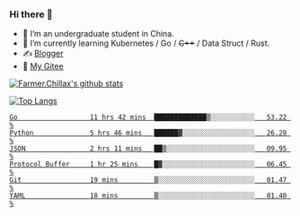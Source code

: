 ### Hi there 👋

- 🔭 I’m an undergraduate student in China.
- 🌱 I’m currently learning Kubernetes / Go / ~~C++~~ / Data Struct / Rust.
- ✍️ [Blogger](https://blog.farmer233.top)
- 🤔 [My Gitee](https://gitee.com/Farmer-chong)


[![Farmer.Chillax's github stats](https://github-readme-stats.vercel.app/api?username=FarmerChillax)](https://github.com/anuraghazra/github-readme-stats)

[![Top Langs](https://github-readme-stats.vercel.app/api/top-langs/?username=FarmerChillax&layout=compact&hide=html,css,javascript)](https://github.com/anuraghazra/github-readme-stats)

<p>
  <a href="https://wakatime.com/@Farmer">
        <!--START_SECTION:waka-->

```text
Go                  11 hrs 42 mins  █████████████▒░░░░░░░░░░░   53.22 %
Python              5 hrs 46 mins   ██████▓░░░░░░░░░░░░░░░░░░   26.28 %
JSON                2 hrs 11 mins   ██▒░░░░░░░░░░░░░░░░░░░░░░   09.95 %
Protocol Buffer     1 hr 25 mins    █▓░░░░░░░░░░░░░░░░░░░░░░░   06.45 %
Git                 19 mins         ▒░░░░░░░░░░░░░░░░░░░░░░░░   01.47 %
YAML                18 mins         ▒░░░░░░░░░░░░░░░░░░░░░░░░   01.40 %
```

<!--END_SECTION:waka-->
  </a>
</p>

<!--
**Farmer-chong/Farmer-chong** is a ✨ _special_ ✨ repository because its `README.md` (this file) appears on your GitHub profile.

Here are some ideas to get you started:

- 🔭 I’m currently working on ...
- 🌱 I’m currently learning ...
- 👯 I’m looking to collaborate on ...
- 🤔 I’m looking for help with ...
- 💬 Ask me about ...
- 📫 How to reach me: ...
- 😄 Pronouns: ...
- ⚡ Fun fact: ...
-->
